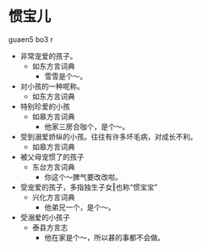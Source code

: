 









# 惯宝儿
guaen5 bo3 r
+ 非常宠爱的孩子。
  * 如东方言词典
    - 雪雪是个～。
+ 对小孩的一种呢称。
  * 如东方言词典
+ 特别珍爱的小孩
  * 如皋方言词典
    - 他家三房合咖个，是个～。
+ 受到溺爱娇纵的小孩。往往有许多坏毛病，对成长不利。
  * 如皋方言词典
+ 被父母宠惯了的孩子
  * 东台方言词典
    - 你这个～脾气要改改啦。
+ 受宠爱的孩子，多指独生子女‖也称“惯宝宝”
  * 兴化方言词典
    - 他弟兄一个，是个～。
+ 受溺爱的小孩子
  * 泰县方言志
    - 他在家是个～，所以甚的事都不会做。
